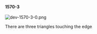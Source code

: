 #### 1570-3
![dev-1570-3-0.png](https://github.com/lil-lab/nlvr/raw/master/nlvr/dev/images/3/dev-1570-3-0.png "dev-1570-3-0.png")

There are three triangles touching the edge